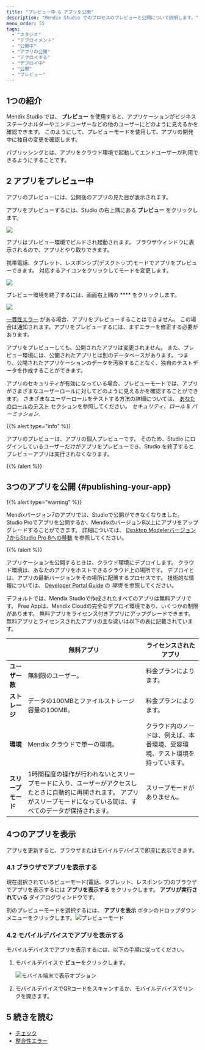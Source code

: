 ```yaml
---
title: "プレビュー中 & アプリを公開"
description: "Mendix Studio でのプロセスのプレビューと公開について説明します。"
menu_order: 55
tags:
  - "スタジオ"
  - "デプロイメント"
  - "公開中"
  - "アプリの公開"
  - "デプロイする"
  - "デプロイ中"
  - "公開"
  - "プレビュー"
---
```


## 1つの紹介

Mendix Studio では、 **プレビュー** を使用すると、アプリケーションがビジネスステークホルダーやエンドユーザーなどの他のユーザーにどのように見えるかを確認できます。 このようにして、プレビューモードを使用して、アプリの開発中に独自の変更を確認します。

パブリッシングとは、アプリをクラウド環境で起動してエンドユーザーが利用できるようにすることです。

## 2 アプリをプレビュー中

アプリのプレビューには、公開後のアプリの見た目が表示されます。

アプリをプレビューするには、Studio の右上隅にある **プレビュー** をクリックします。

![](attachments/publishing-app/preview.jpg)

アプリはプレビュー環境でビルドされ起動されます。 ブラウザウィンドウに表示されるので、アプリとやり取りできます。

携帯電話、タブレット、レスポンシブ(デスクトップ)モードでアプリをプレビューできます。 対応するアイコンをクリックしてモードを変更します。

![](attachments/publishing-app/preview-modes.jpg)

プレビュー環境を終了するには、画面右上隅の **** をクリックします。

![](attachments/publishing-app/close-preview.jpg)

[一貫性エラー](consistency-errors) がある場合、アプリをプレビューすることはできません。 この場合は通知されます。アプリをプレビューするには、まずエラーを修正する必要があります。

アプリをプレビューしても、公開されたアプリは変更されません。 また、プレビュー環境には、公開されたアプリとは別のデータベースがあります。 つまり、公開されたアプリケーションのデータを汚染することなく、独自のテストデータを作成することができます。

アプリのセキュリティが有効になっている場合、プレビューモードでは、アプリがさまざまなユーザーロールに対してどのように見えるかを確認することができます。 さまざまなユーザーロールをテストする方法の詳細については、 [あなたのロールのテスト](settings-security#testing-your-roles) セクションを参照してください。 *セキュリティ、ロール & パーミッション*.

{{% alert type="info" %}}

アプリのプレビューは、アプリの個人プレビューです。 そのため、Studio にログインしているユーザーだけがアプリをプレビューでき、Studio を終了するとプレビューアプリは実行されなくなります。

{{% /alert %}}

## 3つのアプリを公開 {#publishing-your-app}

{{% alert type="warning" %}}

Mendixバージョン7のアプリでは、Studioで公開ができなくなりました。 Studio Proでアプリを公開するか、Mendixのバージョン8以上にアプリをアップグレードすることができます。 詳細については、 [Desktop Modelerバージョン7からStudio Pro 8への移動](/refguide8/moving-from-7-to-8) を参照してください。

{{% /alert %}}

アプリケーションを公開するときは、クラウド環境にデプロイします。 クラウド環境は、あなたのアプリをホストできるクラウド上の場所です。 デプロイとは、アプリの最新バージョンをその場所に配置するプロセスです。 技術的な情報については、 [Developer Portal Guide](/developerportal/deploy/environments) の *環境* を参照してください。

デフォルトでは、Mendix Studioで作成されたすべてのアプリは無料アプリです。 Free Appは、Mendix Cloudの完全なデプロイ環境であり、いくつかの制限があります。 無料アプリをライセンス付きアプリにアップグレードできます。 無料アプリとライセンスされたアプリの主な違いは以下の表に記載されています。

|             | 無料アプリ                                                                                   | ライセンスされたアプリ                            |
| ----------- | --------------------------------------------------------------------------------------- | -------------------------------------- |
| **ユーザー数**   | 無制限のユーザー。                                                                               | 料金プランによります。                            |
| **ストレージ**   | データの100MBとファイルストレージ容量の100MB。                                                            | 料金プランによります。                            |
| **環境**      | Mendix クラウドで単一の環境。                                                                      | クラウド内のノードは、例えば、本番環境、受容環境、テスト環境を持っています。 |
| **スリープモード** | 1時間程度の操作が行われないとスリープモードに入り、ユーザーがアクセスしたときに自動的に再開されます。 アプリがスリープモードになっている間は、すべてのデータが保持されます。 | スリープモードがありません。                         |

## 4つのアプリを表示

アプリを更新すると、ブラウザまたはモバイルデバイスで即座に表示できます。

### 4.1 ブラウザでアプリを表示する

現在選択されているビューモード(電話、タブレット、レスポンシブ)のブラウザでアプリを表示するには **アプリを表示する** をクリックします。 **アプリが実行されている** ダイアログウィンドウです。

別のプレビューモードを選択するには、 **アプリを表示** ボタンのドロップダウンメニューをクリックします。![プレビューモード](attachments/publishing-app/view-app-drop-down.png)

### 4.2 モバイルデバイスでアプリを表示する

モバイルデバイスでアプリを表示するには、以下の手順に従ってください。

1.  モバイルデバイスで **ビュー**をクリックします。

    ![モバイル端末で表示オプション](attachments/publishing-app/view-on-mobile-device.png)

2. モバイルデバイスでQRコードをスキャンするか、モバイルデバイスでリンクを開きます。

## 5 続きを読む

* [チェック](チェック)
* [整合性エラー](一貫性エラー)
